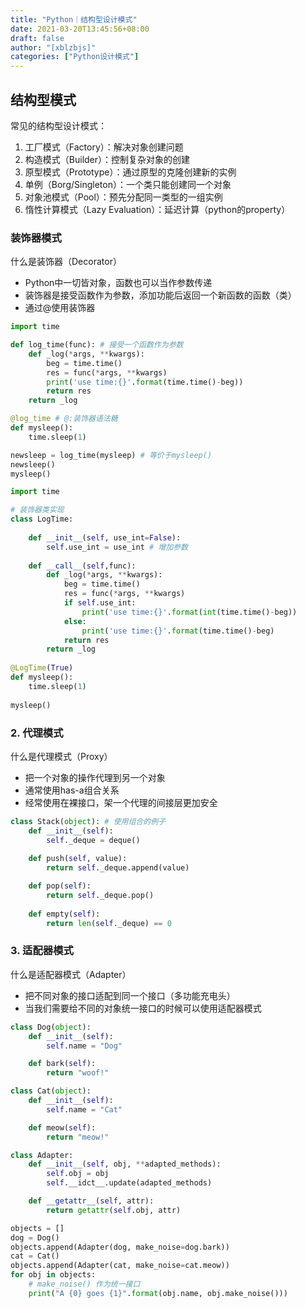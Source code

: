 ```yaml
---
title: "Python｜结构型设计模式"
date: 2021-03-20T13:45:56+08:00
draft: false
author: "[xblzbjs]"
categories: ["Python设计模式"]
---
```


## 结构型模式

常见的结构型设计模式：

1. 工厂模式（Factory）：解决对象创建问题
2. 构造模式（Builder）：控制复杂对象的创建
3. 原型模式（Prototype）：通过原型的克隆创建新的实例
4. 单例（Borg/Singleton）：一个类只能创建同一个对象
5. 对象池模式（Pool）：预先分配同一类型的一组实例
6. 惰性计算模式（Lazy Evaluation）：延迟计算（python的property）

### 装饰器模式

什么是装饰器（Decorator）

- Python中一切皆对象，函数也可以当作参数传递
- 装饰器是接受函数作为参数，添加功能后返回一个新函数的函数（类）
- 通过@使用装饰器

```python
import time

def log_time(func): # 接受一个函数作为参数
    def _log(*args, **kwargs):
        beg = time.time()
        res = func(*args, **kwargs)
        print('use time:{}'.format(time.time()-beg))
        return res
    return _log

@log_time # @:装饰器语法糖
def mysleep():
    time.sleep(1)

newsleep = log_time(mysleep) # 等价于mysleep()
newsleep()
mysleep()
```

```python
import time

# 装饰器类实现
class LogTime:
    
    def __init__(self, use_int=False):
        self.use_int = use_int # 增加参数
    
    def __call__(self,func):
        def _log(*args, **kwargs):
            beg = time.time()
            res = func(*args, **kwargs)
            if self.use_int:
                print('use time:{}'.format(int(time.time()-beg))
            else:
                print('use time:{}'.format(time.time()-beg)
            return res
        return _log
    
@LogTime(True)
def mysleep():
    time.sleep(1)
    
mysleep()
```

### 2. 代理模式

什么是代理模式（Proxy）

- 把一个对象的操作代理到另一个对象
- 通常使用has-a组合关系
- 经常使用在裸接口，架一个代理的间接层更加安全

```python
class Stack(object): # 使用组合的例子
    def __init__(self):
        self._deque = deque()
    
    def push(self, value):
        return self._deque.append(value)

    def pop(self):
        return self._deque.pop()
 
    def empty(self):
        return len(self._deque) == 0
```

### 3. 适配器模式

什么是适配器模式（Adapter）

- 把不同对象的接口适配到同一个接口（多功能充电头）
- 当我们需要给不同的对象统一接口的时候可以使用适配器模式

```python
class Dog(object):
    def __init__(self):
        self.name = "Dog"

    def bark(self):
        return "woof!"

class Cat(object):
    def __init__(self):
        self.name = "Cat"

    def meow(self):
        return "meow!"

class Adapter:
    def __init__(self, obj, **adapted_methods):
        self.obj = obj
        self.__idct__.update(adapted_methods)

    def __getattr__(self, attr):
        return getattr(self.obj, attr)

objects = []
dog = Dog()
objects.append(Adapter(dog, make_noise=dog.bark))
cat = Cat()
objects.append(Adapter(cat, make_noise=cat.meow))
for obj in objects:
    # make_noise() 作为统一接口
    print("A {0} goes {1}".format(obj.name, obj.make_noise()))
```
